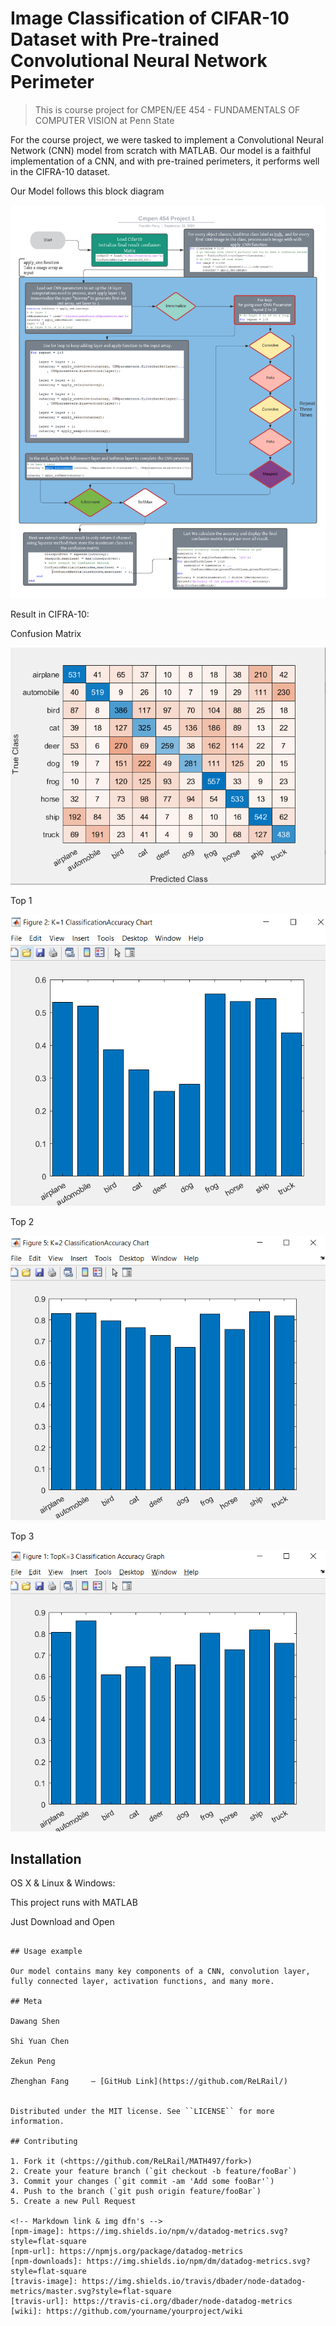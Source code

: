 # Image Classification of CIFAR-10 Dataset with Pre-trained Convolutional Neural Network Perimeter
> This is course project for CMPEN/EE 454 - FUNDAMENTALS OF COMPUTER VISION at Penn State


For the course project, we were tasked to implement a Convolutional Neural Network (CNN) model from scratch with MATLAB. Our model is a faithful implementation of a CNN, and with pre-trained perimeters, it performs well in the CIFRA-10 dataset.

Our Model follows this block diagram

![](/img/blank_diagram.png)


Result in CIFRA-10:

Confusion Matrix

![](/img/confusion_matrix.png)

Top 1

![](/img/top1.png)

Top 2

![](/img/top2.png)

Top 3

![](/img/top3.png)



## Installation

OS X & Linux & Windows:

This project runs with MATLAB

Just Download and Open

```

## Usage example

Our model contains many key components of a CNN, convolution layer, fully connected layer, activation functions, and many more.

## Meta

Dawang Shen

Shi Yuan Chen

Zekun Peng

Zhenghan Fang     – [GitHub Link](https://github.com/ReLRail/)


Distributed under the MIT license. See ``LICENSE`` for more information.

## Contributing

1. Fork it (<https://github.com/ReLRail/MATH497/fork>)
2. Create your feature branch (`git checkout -b feature/fooBar`)
3. Commit your changes (`git commit -am 'Add some fooBar'`)
4. Push to the branch (`git push origin feature/fooBar`)
5. Create a new Pull Request

<!-- Markdown link & img dfn's -->
[npm-image]: https://img.shields.io/npm/v/datadog-metrics.svg?style=flat-square
[npm-url]: https://npmjs.org/package/datadog-metrics
[npm-downloads]: https://img.shields.io/npm/dm/datadog-metrics.svg?style=flat-square
[travis-image]: https://img.shields.io/travis/dbader/node-datadog-metrics/master.svg?style=flat-square
[travis-url]: https://travis-ci.org/dbader/node-datadog-metrics
[wiki]: https://github.com/yourname/yourproject/wiki
